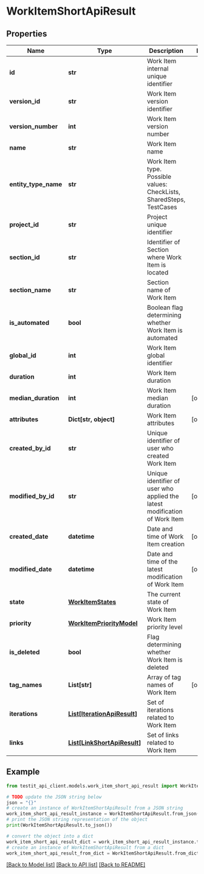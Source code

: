 # WorkItemShortApiResult


## Properties

Name | Type | Description | Notes
------------ | ------------- | ------------- | -------------
**id** | **str** | Work Item internal unique identifier | 
**version_id** | **str** | Work Item version identifier | 
**version_number** | **int** | Work Item version number | 
**name** | **str** | Work Item name | 
**entity_type_name** | **str** | Work Item type. Possible values: CheckLists, SharedSteps, TestCases | 
**project_id** | **str** | Project unique identifier | 
**section_id** | **str** | Identifier of Section where Work Item is located | 
**section_name** | **str** | Section name of Work Item | 
**is_automated** | **bool** | Boolean flag determining whether Work Item is automated | 
**global_id** | **int** | Work Item global identifier | 
**duration** | **int** | Work Item duration | 
**median_duration** | **int** | Work Item median duration | [optional] 
**attributes** | **Dict[str, object]** | Work Item attributes | [optional] 
**created_by_id** | **str** | Unique identifier of user who created Work Item | 
**modified_by_id** | **str** | Unique identifier of user who applied the latest modification of Work Item | [optional] 
**created_date** | **datetime** | Date and time of Work Item creation | [optional] 
**modified_date** | **datetime** | Date and time of the latest modification of Work Item | [optional] 
**state** | [**WorkItemStates**](WorkItemStates.md) | The current state of Work Item | 
**priority** | [**WorkItemPriorityModel**](WorkItemPriorityModel.md) | Work Item priority level | 
**is_deleted** | **bool** | Flag determining whether Work Item is deleted | 
**tag_names** | **List[str]** | Array of tag names of Work Item | [optional] 
**iterations** | [**List[IterationApiResult]**](IterationApiResult.md) | Set of iterations related to Work Item | 
**links** | [**List[LinkShortApiResult]**](LinkShortApiResult.md) | Set of links related to Work Item | 

## Example

```python
from testit_api_client.models.work_item_short_api_result import WorkItemShortApiResult

# TODO update the JSON string below
json = "{}"
# create an instance of WorkItemShortApiResult from a JSON string
work_item_short_api_result_instance = WorkItemShortApiResult.from_json(json)
# print the JSON string representation of the object
print(WorkItemShortApiResult.to_json())

# convert the object into a dict
work_item_short_api_result_dict = work_item_short_api_result_instance.to_dict()
# create an instance of WorkItemShortApiResult from a dict
work_item_short_api_result_from_dict = WorkItemShortApiResult.from_dict(work_item_short_api_result_dict)
```
[[Back to Model list]](../README.md#documentation-for-models) [[Back to API list]](../README.md#documentation-for-api-endpoints) [[Back to README]](../README.md)


